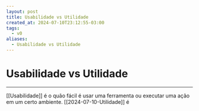 ```yaml
---
layout: post
title: Usabilidade vs Utilidade
created_at: 2024-07-10T23:12:55-03:00
tags:
  - v0
aliases:
  - Usabilidade vs Utilidade
---
```

# Usabilidade vs Utilidade
---

[[Usabilidade]] é o quão fácil é usar uma ferramenta ou executar uma ação em um certo ambiente. [[2024-07-10-Utilidade]] é